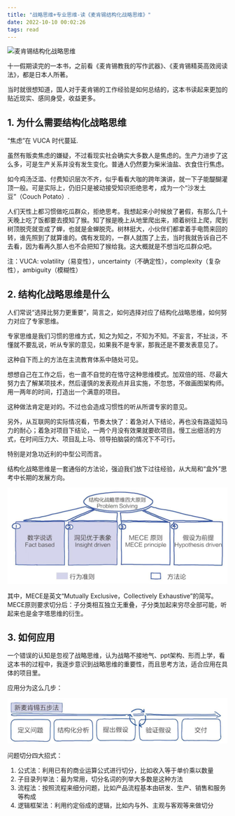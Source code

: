 ```yaml
---
title: "战略思维+专业思维-读《麦肯锡结构化战略思维》"
date: 2022-10-10 00:02:26
tags: read
---
```


![麦肯锡结构化战略思维](https://img2.doubanio.com/lpic/s33757911.jpg)

十一假期读完的一本书，之前看《麦肯锡教我的写作武器》、《麦肯锡精英高效阅读法》，都是日本人所著。

当时就很想知道，国人对于麦肯锡的工作经验是如何总结的，这本书读起来更加的贴近现实、感同身受，收益更多。

## 1. 为什么需要结构化战略思维

“焦虑”在 VUCA 时代蔓延.

虽然有贩卖焦虑的嫌疑，不过看现实社会确实大多数人是焦虑的。生产力进步了这么多，可是生产关系并没有发生变化。普通人仍然要为柴米油盐、衣食住行焦虑。

如今鸡汤泛滥、付费知识层次不齐，似乎看看大咖的跨年演讲，就一下子能醍醐灌顶一般。可是实际上，仍旧只是被动接受知识拒绝思考，成为一个“沙发土豆”（Couch Potato）.

人们天性上都习惯做吃瓜群众，拒绝思考。我想起来小时候放了暑假，有那么几十天晚上吃了饭都要去摸知了猴。知了猴是晚上从地里爬出来，顺着树往上爬，爬到树顶脱壳就变成了蝉，也就是金蝉脱壳。树林挺大，小伙伴们都拿着手电筒来回的转，谁先照到了就算谁的。偶有发现的，一群人就围了上去，当时我就告诉自己不去看，因为看再久那人也不会把知了猴给我。这大概就是不想当吃瓜群众吧。

注：VUCA: volatility（易变性），uncertainty（不确定性），complexity（复杂性），ambiguity（模糊性）

## 2. 结构化战略思维是什么

人们常说“选择比努力更重要”，简言之，如何选择对应了结构化战略思维，如何努力对应了专家思维。

专家思维是我们习惯的思维方式，知之为知之，不知为不知。不妄言，不扯淡，不懂就不要乱说，听从专家的意见，如果我不是专家，那我还是不要发表意见了。

这种自下而上的方法在主流教育体系中随处可见。

想想自己在工作之后，也一直不自觉的在恪守这种思维模式。加双倍的班、尽最大努力去了解某项技术，然后谨慎的发表观点并且实施，不忽悠，不做画图架构师。用一两年的时间，打造出一个满意的项目。

这种做法肯定是对的。不过也会造成习惯性的听从所谓专家的意见。

另外，从互联网的实际情况看，节奏太快了：着急对人下结论，再也没有路遥知马力的耐心；着急对项目下结论，一两个月没有效果就要砍项目。慢工出细活的方式，在时间压力大、项目乱上马、领导拍脑袋的情况下不可行。

特别是对急功近利的中型公司而言。

结构化战略思维是一套通俗的方法论，强迫我们放下过往经验，从大局和“盒外”思考中长期的发展方向。

![mkxjygxydf-principle](/assets/images/reading/mkxjygxydf-principle.jpeg)

其中，MECE是英文“Mutually Exclusive，Collectively Exhaustive”的简写。MECE原则要求切分后：子分类相互独立无重叠，子分类加起来穷尽全部可能，听起来也是金字塔思维的衍生。

## 3. 如何应用

一个错误的认知是忽视了战略思维，认为战略不接地气、ppt架构、形而上学，看这本书的过程中，我逐步意识到战略思维的重要性，而且思考方法，适合应用在具体的项目里。

应用分为这么几步：

![mkxjygxydf-apply](/assets/images/reading/mkxjygxydf-apply.jpeg)

问题切分四大招式：
1. 公式法：利用已有的商业运算公式进行切分，比如收入等于单价乘以数量  
2. 子目录列举法：最为常用，切分名词的列举大多数是这种方法  
3. 流程法：按照流程来细分问题，比如产品流程基本由研发、生产、销售和服务等构成  
4. 逻辑框架法：利用约定俗成的逻辑，比如内与外、主观与客观等来做切分  
